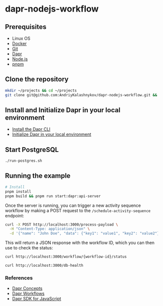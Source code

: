 # dapr-nodejs-workflow

## Prerequisites

* Linux OS
* [Docker](https://www.docker.com/)
* [Git](https://git-scm.com/downloads)
* [Dapr](https://dapr.io/)
* [Node.js](https://nodejs.org/en/)
* [pnpm](https://pnpm.io/)

## Clone the repository

```bash
mkdir ~/projects && cd ~/projects
git clone git@github.com:AndriyKalashnykov/dapr-nodejs-workflow.git && cd ~/projects/dapr-nodejs-workflow
```

## Install and Initialize Dapr in your local environment

* [Install the Dapr CLI](https://docs.dapr.io/getting-started/install-dapr-cli/)
* [Initialize Dapr in your local environment](https://docs.dapr.io/getting-started/install-dapr-selfhost/) 

## Start PostgreSQL

```bash
./run-postgres.sh
```

## Running the example

```bash
# Install
pnpm install
pnpm build && pnpm run start:dapr:api-server
```

Once the server is running, you can trigger a new activity sequence workflow by making a POST request to the `/schedule-activity-sequence` endpoint:
```bash
curl -X POST http://localhost:3000/process-payload \
  -H "Content-Type: application/json" \
  -d '{"name": "John Doe", "data": {"key1": "value1", "key2": "value2"}}'
```

This will return a JSON response with the workflow ID, which you can then use to check the status:
```bash
curl http://localhost:3000/workflow/{workflow-id}/status

curl http://localhost:3000/db-health
```

### References

* [Dapr Concepts](https://docs.dapr.io/concepts/)
* [Dapr Workflows](https://docs.dapr.io/developing-applications/building-blocks/workflow/)
* [Dapr SDK for JavaScript](https://github.com/dapr/js-sdk)